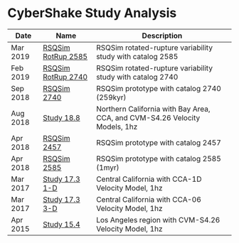 # CyberShake Study Analysis

| Date | Name | Description |
|-----|-----|-----|
| Mar 2019 | [RSQSim RotRup 2585](study_19_3_rsqsim_rot_2585#rsqsim-rotrup-2585) | RSQSim rotated-rupture variability study with catalog 2585 |
| Feb 2019 | [RSQSim RotRup 2740](study_19_2_rsqsim_rot_2740#rsqsim-rotrup-2740) | RSQSim rotated-rupture variability study with catalog 2740 |
| Sep 2018 | [RSQSim 2740](study_18_9_rsqsim_2740#rsqsim-2740) | RSQSim prototype with catalog 2740 (259kyr) |
| Aug 2018 | [Study 18.8](study_18_8#study-188) | Northern California with Bay Area, CCA, and CVM-S4.26 Velocity Models, 1hz |
| Apr 2018 | [RSQSim 2457](study_18_4_rsqsim_prototype_2457#rsqsim-2457) | RSQSim prototype with catalog 2457 |
| Apr 2018 | [RSQSim 2585](study_18_4_rsqsim_2585#rsqsim-2585) | RSQSim prototype with catalog 2585 (1myr) |
| Mar 2017 | [Study 17.3 1-D](study_17_3_1d#study-173-1-d) | Central California with CCA-1D Velocity Model, 1hz |
| Mar 2017 | [Study 17.3 3-D](study_17_3_3d#study-173-3-d) | Central California with CCA-06 Velocity Model, 1hz |
| Apr 2015 | [Study 15.4](study_15_4#study-154) | Los Angeles region with CVM-S4.26 Velocity Model, 1hz |
